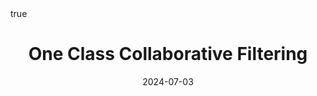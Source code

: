 ---
order: 13
title: One Class Collaborative Filtering
date: 2024-07-03
categories: [AI Application, Recommender System]
tags: [Paper Review, AI Application, Recommender System, Collaborative Filtering, Implicit Feedback, OCCF]
math: true
description: >-
image:
    path: /_post_refer_img/RecommenderSystem/Thumbnail.jpg
---